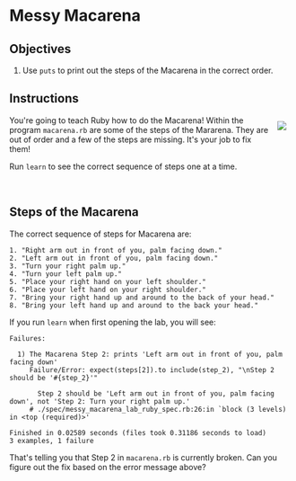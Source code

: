 
# Messy Macarena

## Objectives

1. Use `puts` to print out the steps of the Macarena in the correct order.

## Instructions

<img src="https://cl.ly/r3W4/629.gif" align="right" hspace="10" vspace="10">

You're going to teach Ruby how to do the Macarena! Within the program `macarena.rb` are some of the steps of the Mararena. They are out of order and a few of the steps are missing. It's your job to fix them!

Run `learn` to see the correct sequence of steps one at a time.

<p>&nbsp;</p>

## Steps of the Macarena

The correct sequence of steps for Macarena are:

```
1. "Right arm out in front of you, palm facing down."
2. "Left arm out in front of you, palm facing down."
3. "Turn your right palm up."
4. "Turn your left palm up."
5. "Place your right hand on your left shoulder."
6. "Place your left hand on your right shoulder."
7. "Bring your right hand up and around to the back of your head."
8. "Bring your left hand up and around to the back your head."
```

If you run `learn` when first opening the lab, you will see:

```
Failures:

  1) The Macarena Step 2: prints 'Left arm out in front of you, palm facing down'
     Failure/Error: expect(steps[2]).to include(step_2), "\nStep 2 should be '#{step_2}'"
     
       Step 2 should be 'Left arm out in front of you, palm facing down', not 'Step 2: Turn your right palm up.'
     # ./spec/messy_macarena_lab_ruby_spec.rb:26:in `block (3 levels) in <top (required)>'

Finished in 0.02589 seconds (files took 0.31186 seconds to load)
3 examples, 1 failure
```

That's telling you that Step 2 in `macarena.rb` is currently broken. Can you figure out the fix based on the error message above?
